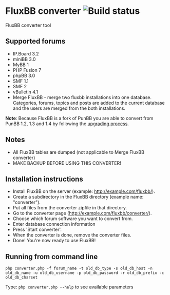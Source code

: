 # FluxBB converter ![Build status](https://secure.travis-ci.org/fluxbb/converter.png?branch=master)

FluxBB converter tool

## Supported forums
- IP.Board 3.2
- miniBB 3.0
- MyBB 1
- PHP Fusion 7
- phpBB 3.0
- SMF 1.1
- SMF 2
- vBulletin 4.1
- Merge FluxBB - merge two fluxbb installations into one database. Categories, forums, topics and posts are added to the current database and the users are merged from the both installations.

**Note**: Because FluxBB is a fork of PunBB you are able to convert from PunBB 1.2, 1.3 and 1.4 by following the [upgrading process](http://fluxbb.org/downloads/upgrade.html).

## Notes
- All FluxBB tables are dumped (not applicable to Merge FluxBB converter)
- MAKE BACKUP BEFORE USING THIS CONVERTER!

## Installation instructions
- Install FluxBB on the server (example: http://example.com/fluxbb/).
- Create a subdirectory in the FluxBB directory (example name: "converter").
- Put all files from the converter zipfile in that directory.
- Go to the converter page (http://example.com/fluxbb/converter/).
- Choose which forum software you want to convert from.
- Enter database connection information
- Press 'Start converter'.
- When the converter is done, remove the converter files.
- Done! You're now ready to use FluxBB!

## Running from command line

	php converter.php -f forum_name -t old_db_type -s old_db_host -n old_db_name -u old_db_username -p old_db_password -r old_db_prefix -c old_db_charset

Type: ``php converter.php --help`` to see available parameters
